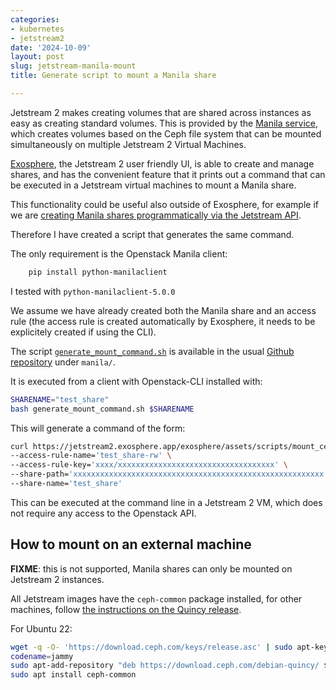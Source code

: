 ```yaml
---
categories:
- kubernetes
- jetstream2
date: '2024-10-09'
layout: post
slug: jetstream-manila-mount
title: Generate script to mount a Manila share

---
```


Jetstream 2 makes creating volumes that are shared across instances as easy as creating standard volumes.
This is provided by the [Manila service](https://docs.jetstream-cloud.org/general/manila/), which creates volumes based on the Ceph file system that can be mounted simultaneously on multiple Jetstream 2 Virtual Machines.

[Exosphere](https://jetstream2.exosphere.app/), the Jetstream 2 user friendly UI, is able to create and manage shares, and has the convenient feature that it prints out a command that can be executed in a Jetstream virtual machines to mount a Manila share.

This functionality could be useful also outside of Exosphere, for example if we are [creating Manila shares programmatically via the Jetstream API](https://docs.jetstream-cloud.org/ui/cli/manila/).

Therefore I have created a script that generates the same command.

The only requirement is the Openstack Manila client:

```bash
    pip install python-manilaclient
```

I tested with `python-manilaclient-5.0.0`

We assume we have already created both the Manila share and an access rule (the access rule is created automatically by Exosphere, it needs to be explicitely created if using the CLI).

The script [`generate_mount_command.sh`](https://github.com/zonca/jupyterhub-deploy-kubernetes-jetstream/blob/master/manila/generate_mount_command.sh) is available in the usual [Github repository](https://github.com/zonca/jupyterhub-deploy-kubernetes-jetstream) under `manila/`.

It is executed from a client with Openstack-CLI installed with:

```bash
SHARENAME="test_share"
bash generate_mount_command.sh $SHARENAME
```

This will generate a command of the form:

```bash
curl https://jetstream2.exosphere.app/exosphere/assets/scripts/mount_ceph.py | sudo python3 - mount \
--access-rule-name='test_share-rw' \
--access-rule-key='xxxx/xxxxxxxxxxxxxxxxxxxxxxxxxxxxxxxxxxx' \
--share-path='xxxxxxxxxxxxxxxxxxxxxxxxxxxxxxxxxxxxxxxxxxxxxxxxxxxxxxxx' \
--share-name='test_share'
```

This can be executed at the command line in a Jetstream 2 VM, which does not require any access to the Openstack API.

## How to mount on an external machine

**FIXME**: this is not supported, Manila shares can only be mounted on Jetstream 2 instances.

All Jetstream images have the `ceph-common` package installed, for other machines, follow [the instructions on the Quincy release](https://docs.ceph.com/en/quincy/install/get-packages/).

For Ubuntu 22:

```bash
wget -q -O- 'https://download.ceph.com/keys/release.asc' | sudo apt-key add -
codename=jammy
sudo apt-add-repository "deb https://download.ceph.com/debian-quincy/ ${codename} main"
sudo apt install ceph-common
```
